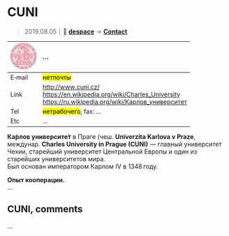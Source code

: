 # CUNI
> 2019.08.05 ┊ **🚀 [despace](index.md)** → **[Contact](contact.md)**

|[![](f/contact/c/cuni_logo1_thumb.jpg)](f/contact/c/cuni_logo1.png)|*…*|
|:--|:--|
|E‑mail| <mark>нетпочты</mark> |
|Link| <http://www.cuni.cz/><br> <https://en.wikipedia.org/wiki/Charles_University><br> <https://ru.wikipedia.org/wiki/Карлов_университет>  |
|Tel| <mark>нетрабочего</mark>, fax: … |
|Etc| … |

**Ка́рлов университе́т** в Праге (чеш. **Univerzita Karlova v Praze**, междунар. **Charles University in Prague (CUNI)** — главный университет Чехии, старейший университет Центральной Европы и один из старейших университетов мира.  
Был основан императором Карлом IV в 1348 году.

**Опыт кооперации.**  
…


<p style="page-break-after:always"> </p>

## CUNI, comments

…
